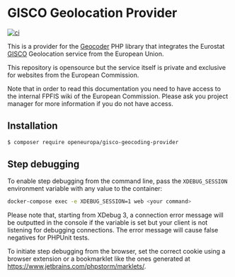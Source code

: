 # GISCO Geolocation Provider

[![ci](https://github.com/openeuropa/gisco-geocoding-provider/actions/workflows/ci.yml/badge.svg)](https://github.com/openeuropa/gisco-geocoding-provider/actions/workflows/ci.yml)

This is a provider for the [Geocoder](https://github.com/geocoder-php/Geocoder)
PHP library that integrates the Eurostat [GISCO](
https://ec.europa.eu/eurostat/web/gisco) Geolocation service from the European
Union.

This repository is opensource but the service itself is private and exclusive
for websites from the European Commission.

Note that in order to read this documentation you need to have access to the
internal FPFIS wiki of the European Commission. Please ask you project manager
for more information if you do not have access.

## Installation

```bash
$ composer require openeuropa/gisco-geocoding-provider
```

## Step debugging

To enable step debugging from the command line, pass the `XDEBUG_SESSION`
environment variable with any value to the container:

```bash
docker-compose exec -e XDEBUG_SESSION=1 web <your command>
```

Please note that, starting from XDebug 3, a connection error message will be
outputted in the console if the variable is set but your client is not listening
for debugging connections. The error message will cause false negatives for
PHPUnit tests.

To initiate step debugging from the browser, set the correct cookie using a
browser extension or a bookmarklet like the ones generated at
https://www.jetbrains.com/phpstorm/marklets/.
